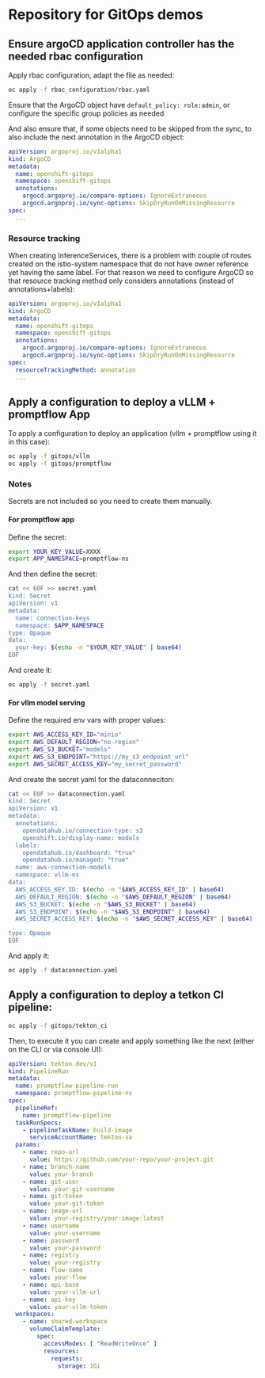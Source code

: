 # Repository for GitOps demos

## Ensure argoCD application controller has the needed rbac configuration

Apply rbac configuration, adapt the file as needed:

```bash
oc apply -f rbac_configuration/rbac.yaml
```

Ensure that the ArgoCD object have `default_policy: role:admin`, or configure the specific group policies as needed

And also ensure that, if some objects need to be skipped from the sync, to also include the next annotation in the ArgoCD object:

```yaml
apiVersion: argoproj.io/v1alpha1
kind: ArgoCD
metadata:
  name: openshift-gitops
  namespace: openshift-gitops
  annotations:
    argocd.argoproj.io/compare-options: IgnoreExtraneous
    argocd.argoproj.io/sync-options: SkipDryRunOnMissingResource
spec:
  ...
```

### Resource tracking
When creating InferenceServices, there is a problem with couple of routes created on the istio-system namespace that do not have owner reference yet having the same label. For that reason we need to configure ArgoCD so that resource tracking method only considers annotations (instead of annotations+labels):
```yaml
apiVersion: argoproj.io/v1alpha1
kind: ArgoCD
metadata:
  name: openshift-gitops
  namespace: openshift-gitops
  annotations:
    argocd.argoproj.io/compare-options: IgnoreExtraneous
    argocd.argoproj.io/sync-options: SkipDryRunOnMissingResource
spec:
  resourceTrackingMethod: annotation
  ...
```

## Apply a configuration to deploy a vLLM + promptflow App

To apply a configuration to deploy an application (vllm + promptflow using it in
this case):

```bash
oc apply -f gitops/vllm
oc apply -f gitops/promptflow
```

### Notes
Secrets are not included so you need to create them manually. 

#### For promptflow app

Define the secret:

```bash
export YOUR_KEY_VALUE=XXXX
export APP_NAMESPACE=promptflow-ns
```

And then define the secret:

```bash
cat << EOF >> secret.yaml
kind: Secret
apiVersion: v1
metadata:
  name: connection-keys
  namespace: $APP_NAMESPACE
type: Opaque
data:
  your-key: $(echo -n "$YOUR_KEY_VALUE" | base64)
EOF
```

And create it:
```bash
oc apply -f secret.yaml
```

#### For vllm model serving

Define the required env vars with proper values:

```bash
export AWS_ACCESS_KEY_ID="minio"
export AWS_DEFAULT_REGION="no-region"
export AWS_S3_BUCKET="models"
export AWS_S3_ENDPOINT="https://my_s3_endpoint_url"
export AWS_SECRET_ACCESS_KEY="my_secret_password"
```

And create the secret yaml for the dataconneciton:

```bash
cat << EOF >> dataconnection.yaml
kind: Secret
apiVersion: v1
metadata:
  annotations:
    opendatahub.io/connection-type: s3
    openshift.io/display-name: models
  labels:
    opendatahub.io/dashboard: "true"
    opendatahub.io/managed: "true"
  name: aws-connection-models
  namespace: vllm-ns
data:
  AWS_ACCESS_KEY_ID: $(echo -n "$AWS_ACCESS_KEY_ID" | base64)
  AWS_DEFAULT_REGION: $(echo -n "$AWS_DEFAULT_REGION" | base64)
  AWS_S3_BUCKET: $(echo -n "$AWS_S3_BUCKET" | base64)
  AWS_S3_ENDPOINT: $(echo -n "$AWS_S3_ENDPOINT" | base64)
  AWS_SECRET_ACCESS_KEY: $(echo -n "$AWS_SECRET_ACCESS_KEY" | base64)

type: Opaque
EOF
```

And apply it:
```bash
oc apply -f dataconnection.yaml
```

## Apply a configuration to deploy a tetkon CI pipeline: 

```bash
oc apply -f gitops/tekton_ci
```

Then, to execute it you can create and apply something like the next (either on the CLI or via console UI):

```yaml
apiVersion: tekton.dev/v1
kind: PipelineRun
metadata:
  name: promptflow-pipeline-run
  namespace: promptflow-pipeline-ns
spec:
  pipelineRef:
    name: promptflow-pipeline
  taskRunSpecs:
    - pipelineTaskName: build-image
      serviceAccountName: tekton-sa
  params:
    - name: repo-url
      value: https://github.com/your-repo/your-project.git
    - name: branch-name
      value: your-branch
    - name: git-user
      value: your-git-username
    - name: git-token
      value: your-git-token
    - name: image-url
      value: your-registry/your-image:latest
    - name: username
      value: your-username
    - name: password
      value: your-password
    - name: registry
      value: your-registry
    - name: flow-name
      value: your-flow
    - name: api-base
      value: your-vllm-url
    - name: api-key
      value: your-vllm-token
  workspaces:
    - name: shared-workspace
      volumeClaimTemplate:
        spec:
          accessModes: [ "ReadWriteOnce" ]
          resources:
            requests:
              storage: 1Gi
```
